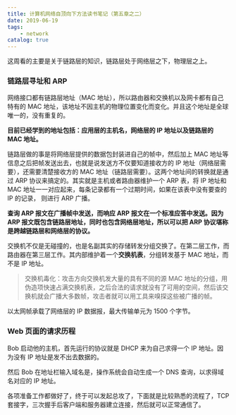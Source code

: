 ```yaml
---
title: 计算机网络自顶向下方法读书笔记（第五章之二）
date: 2019-06-19
tags: 
    - network
catalog: true
---
```


这周看的主要是关于链路层的知识，链路层处于网络层之下，物理层之上。

### 链路层寻址和 ARP

网络接口都有链路层地址（MAC 地址），所以路由器和交换机以及网卡都有自己特有的 MAC 地址，该地址不因主机的物理位置变化而变化。并且这个地址是全球唯一的，没有重复的。

**目前已经学到的地址包括：应用层的主机名，网络层的 IP 地址以及链路层的 MAC 地址。**

链路层做的事是将网络层提供的数据包封装进自己的帧中，然后加上 MAC 地址等信息之后把帧发送出去，也就是说发送方不仅要知道接收方的 IP 地址（网络层需要），还需要清楚接收方的 MAC 地址（链路层需要）。这两个地址间的转换就是通过 ARP 协议来搞定的。其实就是主机或者路由器维护一个 ARP 表，将 IP 地址和 MAC 地址一一对应起来，每条记录都有一个过期时间，如果在该表中没有要查的 IP 的记录， 则进行 ARP 广播。

**查询 ARP 报文在广播帧中发送，而响应 ARP 报文在一个标准应答中发送。因为 ARP 报文既包含链路层地址，同时也包含网络层地址，所以可以把 ARP 协议堪称是跨越链路层和网络层的协议。**

交换机不仅是无碰撞的，也是名副其实的存储转发分组交换了。在第二层工作，而路由器在第三层工作。其内部维护着一个**交换机表**，分组转发基于 MAC 地址，而不是 IP 地址。

> 交换机毒化：攻击方向交换机发大量的具有不同的源 MAC 地址的分组，用伪造项快速占满交换机表，之后合法的请求就没有了可用的空间，然后该交换机就会广播大多数帧，攻击者就可以用工具来嗅探这些被广播的帧。

以太网帧承载了网络层的 IP 数据报，最大传输单元为 1500 个字节。

### Web 页面的请求历程

Bob 启动他的主机，首先运行的协议就是 DHCP 来为自己求得一个 IP 地址。因为没有 IP 地址是发不出去数据的。

然后 Bob 在地址栏输入域名是，操作系统会自动生成一个 DNS 查询，以求得域名对应的 IP 地址。

各项准备工作都做好了，终于可以发起总攻了，下面就是比较熟悉的流程了，TCP 套接字，三次握手后客户端和服务器建立连接，然后就可以正常通信了。